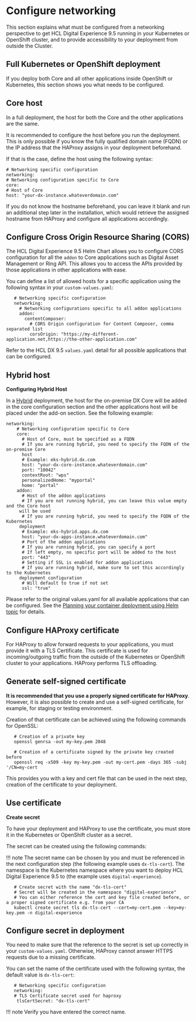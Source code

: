 # Configure networking

This section explains what must be configured from a networking perspective to get HCL Digital Experience 9.5 running in your Kubernetes or OpenShift cluster, and to provide accessibility to your deployment from outside the Cluster.

## Full Kubernetes or OpenShift deployment

If you deploy both Core and all other applications inside OpenShift or Kubernetes, this section shows you what needs to be configured.

## Core host

In a full deployment, the host for both the Core and the other applications are the same.

It is recommended to configure the host before you run the deployment. This is only possible if you know the fully qualified domain name \(FQDN\) or the IP address that the HAProxy assigns in your deployment beforehand.

If that is the case, define the host using the following syntax:

   ```
   # Networking specific configuration
   networking:
   # Networking configuration specific to Core
   core:
   # Host of Core
   host: "your-dx-instance.whateverdomain.com"
  ```

If you do not know the hostname beforehand, you can leave it blank and run an additional step later in the installation, which would retrieve the assigned hostname from HAProxy and configure all applications accordingly.

## Configure Cross Origin Resource Sharing \(CORS\)

The HCL Digital Experience 9.5 Helm Chart allows you to configure CORS configuration for all the `addon` to Core applications such as Digital Asset Management or Ring API. This allows you to access the APIs provided by those applications in other applications with ease.

You can define a list of allowed hosts for a specific application using the following syntax in your `custom-values.yaml`:

```
   # Networking specific configuration
   networking:
     # Networking configurations specific to all addon applications
     addon:
       contentComposer:
         # CORS Origin configuration for Content Composer, comma separated list
         corsOrigin: "https://my-different-application.net,https://the-other-application.com"               
```

Refer to the HCL DX 9.5 `values.yaml` detail for all possible applications that can be configured.
## Hybrid host

**Configuring Hybrid Host**

In a [Hybrid](../helm_deployment.md) deployment, the host for the on-premise DX Core will be added in the core configuration section and the other applications host will be placed under the add-on section. See the following example:

```
networking:
    # Networking configuration specific to Core
    core:
      # Host of Core, must be specified as a FQDN
      # If you are running hybrid, you need to specify the FQDN of the on-premise Core 
      host
      # Example: eks-hybrid.dx.com
      host: "your-dx-core-instance.whateverdomain.com"
      port: "10042"
      contextRoot: "wps"
      personalizedHome: "myportal"
      home: "portal"
    addon:
      # Host of the addon applications
      # If you are not running hybrid, you can leave this value empty and the Core host 
     will be used
      # If you are running hybrid, you need to specify the FQDN of the Kubernetes 
     deployment
      # Example: eks-hybrid.apps.dx.com
      host: "your-dx-apps-instance.whateverdomain.com"
      # Port of the addon applications
      # If you are running hybrid, you can specify a port
      # If left empty, no specific port will be added to the host
      port: "443"
      # Setting if SSL is enabled for addon applications
      # If you are running hybrid, make sure to set this accordingly to the Kubernetes 
     deployment configuration
      # Will default to true if not set    
      ssl: "true"
```

Please refer to the original values.yaml for all available applications that can be configured. See the [Planning your container deployment using Helm topic](../preparation/overview.md) for details.

## Configure HAProxy certificate

For HAProxy to allow forward requests to your applications, you must provide it with a TLS Certificate. This certificate is used for incoming/outgoing traffic from the outside of the Kubernetes or OpenShift cluster to your applications. HAProxy performs TLS offloading.

## Generate self-signed certificate

**It is recommended that you use a properly signed certificate for HAProxy**. However, it is also possible to create and use a self-signed certificate, for example, for staging or testing environment.

Creation of that certificate can be achieved using the following commands for OpenSSL:

```
   # Creation of a private key
   openssl genrsa -out my-key.pem 2048
                      
   # Creation of a certificate signed by the private key created before
   openssl req -x509 -key my-key.pem -out my-cert.pem -days 365 -subj '/CN=my-cert              
```

This provides you with a key and cert file that can be used in the next step, creation of the certificate to your deployment.

## Use certificate

**Create secret**

To have your deployment and HAProxy to use the certificate, you must store it in the Kubernetes or OpenShift cluster as a secret.

The secret can be created using the following commands:

!!! note
    The secret name can be chosen by you and must be referenced in the next configuration step \(the following example uses `dx-tls-cert`\). The namespace is the Kubernetes namespace where you want to deploy HCL Digital Experience 9.5 to \(the example uses `digital-experience`\).

```
   # Create secret with the name "dx-tls-cert"
   # Secret will be created in the namespace "digital-experience"
   # You can either reference the cert and key file created before, or a proper signed certificate e.g. from your CA
   kubectl create secret tls dx-tls-cert --cert=my-cert.pem --key=my-key.pem -n digital-experience 
```

## Configure secret in deployment

You need to make sure that the reference to the secret is set up correctly in your `custom-values.yaml`. Otherwise, HAProxy cannot answer HTTPS requests due to a missing certificate.

You can set the name of the certificate used with the following syntax, the default value is `dx-tls-cert`:

```
   # Networking specific configuration
   networking:
   # TLS Certificate secret used for haproxy
    tlsCertSecret: "dx-tls-cert"            
```

!!! note
    Verify you have entered the correct name.
